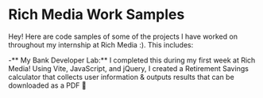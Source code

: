 # Rich Media Work Samples
Hey! Here are code samples of some of the projects I have worked on throughout my internship at Rich Media :). This includes:

-** My Bank Developer Lab:** I completed this during my first week at Rich Media! Using Vite, JavaScript, and jQuery, I created a Retirement Savings calculator that collects user information & outputs results that can be downloaded as a PDF 📃
